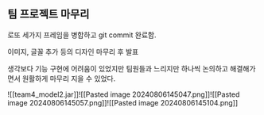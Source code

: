 
## 팀 프로젝트 마무리

로또 세가지 프레임을 병합하고 git commit 완료함.

이미지, 글꼴 추가 등의 디자인 마무리 후 발표

생각보다 기능 구현에 어려움이 있었지만 팀원들과 느리지만 하나씩
논의하고 해결해가면서 원활하게 마무리 지을 수 있었다.

![[team4_model2.jar]]![[Pasted image 20240806145047.png]]![[Pasted image 20240806145057.png]]![[Pasted image 20240806145104.png]]